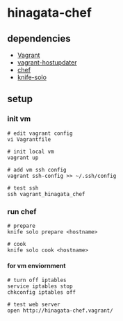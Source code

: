 hinagata-chef
====

## dependencies

- [Vagrant](https://www.vagrantup.com/)
- [vagrant-hostupdater](https://github.com/cogitatio/vagrant-hostsupdater)
- [chef](https://www.chef.io/chef/)
- [knife-solo](https://matschaffer.github.io/knife-solo/)

## setup

### init vm

```
# edit vagrant config
vi Vagrantfile

# init local vm
vagrant up

# add vm ssh config
vagrant ssh-config >> ~/.ssh/config

# test ssh
ssh vagrant_hinagata_chef
```

### run chef

```
# prepare
knife solo prepare <hostname>

# cook
knife solo cook <hostname>
```

#### for vm enviornment

```
# turn off iptables
service iptables stop
chkconfig iptables off

# test web server
open http://hinagata-chef.vagrant/
```
